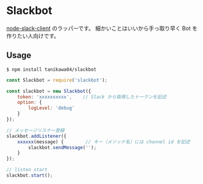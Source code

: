 # Slackbot

[node-slack-client](https://github.com/slackhq/node-slack-client) のラッパーです。
細かいことはいいから手っ取り早く Bot を作りたい人向けです。

## Usage

```
$ npm install tanikawa04/slackbot
```

```js
const Slackbot = require('slackbot');

const slackbot = new Slackbot({
    token: 'xxxxxxxxxx',    // Slack から取得したトークンを記述
    option: {
        logLevel: 'debug'
    }
});

// メッセージリスナー登録
slackbot.addListener({
    xxxxxx(message) {        // キー（メソッド名）には channel id を記述
        slackbot.sendMessage('');
    }
});

// listen start
slackbot.start();
```
